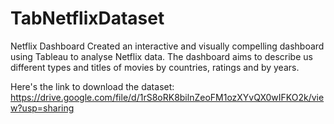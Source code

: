 # TabNetflixDataset

Netflix Dashboard Created an interactive and visually compelling dashboard using Tableau to analyse Netflix data.
The dashboard aims to describe us different types and titles of movies by countries, ratings and by years.

Here's the link to download the dataset: https://drive.google.com/file/d/1rS8oRK8bilnZeoFM1ozXYvQX0wIFKO2k/view?usp=sharing
